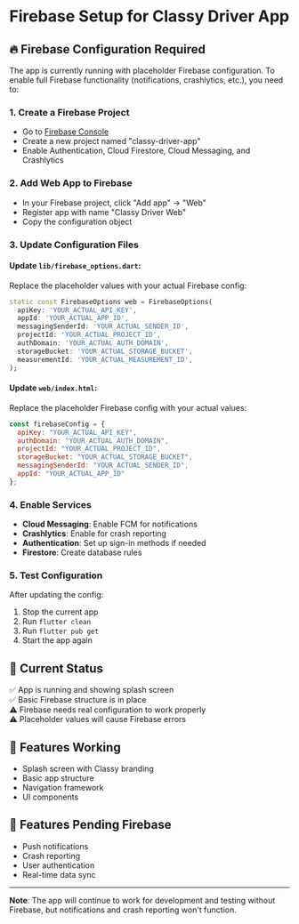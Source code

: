 # Firebase Setup for Classy Driver App

## 🔥 **Firebase Configuration Required**

The app is currently running with placeholder Firebase configuration. To enable full Firebase functionality (notifications, crashlytics, etc.), you need to:

### 1. **Create a Firebase Project**
- Go to [Firebase Console](https://console.firebase.google.com/)
- Create a new project named "classy-driver-app"
- Enable Authentication, Cloud Firestore, Cloud Messaging, and Crashlytics

### 2. **Add Web App to Firebase**
- In your Firebase project, click "Add app" → "Web"
- Register app with name "Classy Driver Web"
- Copy the configuration object

### 3. **Update Configuration Files**

#### Update `lib/firebase_options.dart`:
Replace the placeholder values with your actual Firebase config:

```dart
static const FirebaseOptions web = FirebaseOptions(
  apiKey: 'YOUR_ACTUAL_API_KEY',
  appId: 'YOUR_ACTUAL_APP_ID',
  messagingSenderId: 'YOUR_ACTUAL_SENDER_ID',
  projectId: 'YOUR_ACTUAL_PROJECT_ID',
  authDomain: 'YOUR_ACTUAL_AUTH_DOMAIN',
  storageBucket: 'YOUR_ACTUAL_STORAGE_BUCKET',
  measurementId: 'YOUR_ACTUAL_MEASUREMENT_ID',
);
```

#### Update `web/index.html`:
Replace the placeholder Firebase config with your actual values:

```javascript
const firebaseConfig = {
  apiKey: "YOUR_ACTUAL_API_KEY",
  authDomain: "YOUR_ACTUAL_AUTH_DOMAIN",
  projectId: "YOUR_ACTUAL_PROJECT_ID",
  storageBucket: "YOUR_ACTUAL_STORAGE_BUCKET",
  messagingSenderId: "YOUR_ACTUAL_SENDER_ID",
  appId: "YOUR_ACTUAL_APP_ID"
};
```

### 4. **Enable Services**
- **Cloud Messaging**: Enable FCM for notifications
- **Crashlytics**: Enable for crash reporting
- **Authentication**: Set up sign-in methods if needed
- **Firestore**: Create database rules

### 5. **Test Configuration**
After updating the config:
1. Stop the current app
2. Run `flutter clean`
3. Run `flutter pub get`
4. Start the app again

## 🚀 **Current Status**
✅ App is running and showing splash screen  
✅ Basic Firebase structure is in place  
⚠️ Firebase needs real configuration to work properly  
⚠️ Placeholder values will cause Firebase errors  

## 📱 **Features Working**
- Splash screen with Classy branding
- Basic app structure
- Navigation framework
- UI components

## 🔧 **Features Pending Firebase**
- Push notifications
- Crash reporting
- User authentication
- Real-time data sync

---

**Note**: The app will continue to work for development and testing without Firebase, but notifications and crash reporting won't function.
